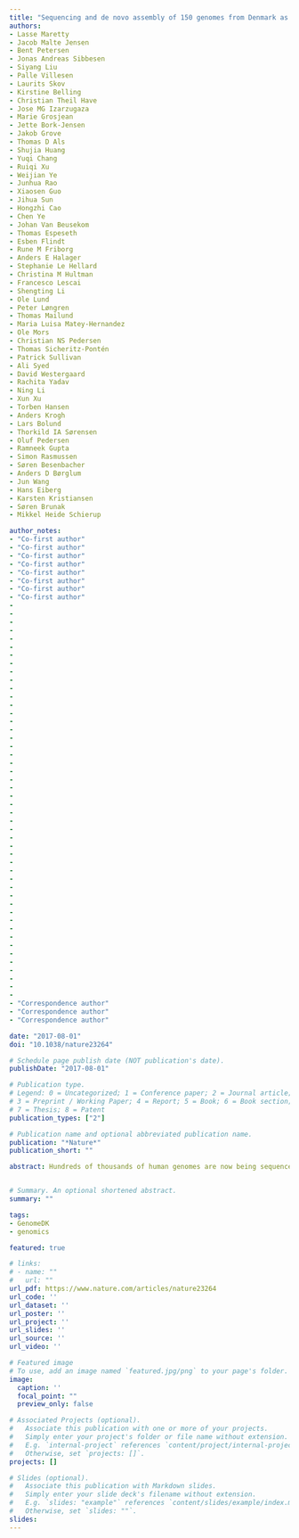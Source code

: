 ```yaml
---
title: "Sequencing and de novo assembly of 150 genomes from Denmark as a population reference"
authors:
- Lasse Maretty
- Jacob Malte Jensen
- Bent Petersen
- Jonas Andreas Sibbesen
- Siyang Liu
- Palle Villesen
- Laurits Skov
- Kirstine Belling
- Christian Theil Have
- Jose MG Izarzugaza
- Marie Grosjean
- Jette Bork-Jensen
- Jakob Grove
- Thomas D Als
- Shujia Huang
- Yuqi Chang
- Ruiqi Xu
- Weijian Ye
- Junhua Rao
- Xiaosen Guo
- Jihua Sun
- Hongzhi Cao
- Chen Ye
- Johan Van Beusekom
- Thomas Espeseth
- Esben Flindt
- Rune M Friborg
- Anders E Halager
- Stephanie Le Hellard
- Christina M Hultman
- Francesco Lescai
- Shengting Li
- Ole Lund
- Peter Løngren
- Thomas Mailund
- Maria Luisa Matey-Hernandez
- Ole Mors
- Christian NS Pedersen
- Thomas Sicheritz-Pontén
- Patrick Sullivan
- Ali Syed
- David Westergaard
- Rachita Yadav
- Ning Li
- Xun Xu
- Torben Hansen
- Anders Krogh
- Lars Bolund
- Thorkild IA Sørensen
- Oluf Pedersen
- Ramneek Gupta
- Simon Rasmussen
- Søren Besenbacher
- Anders D Børglum
- Jun Wang
- Hans Eiberg
- Karsten Kristiansen
- Søren Brunak
- Mikkel Heide Schierup

author_notes:
- "Co-first author"
- "Co-first author"
- "Co-first author"
- "Co-first author"
- "Co-first author"
- "Co-first author"
- "Co-first author"
- "Co-first author"
-
-
-
-
-
-
-
-
-
-
-
-
-
-
-
-
-
-
-
-
-
-
-
-
-
-
-
-
-
-
-
-
-
-
-
-
-
-
-
-
-
-
-
-
-
-
-
- 
- "Correspondence author"
- "Correspondence author"
- "Correspondence author"

date: "2017-08-01"
doi: "10.1038/nature23264"

# Schedule page publish date (NOT publication's date).
publishDate: "2017-08-01"

# Publication type.
# Legend: 0 = Uncategorized; 1 = Conference paper; 2 = Journal article;
# 3 = Preprint / Working Paper; 4 = Report; 5 = Book; 6 = Book section;
# 7 = Thesis; 8 = Patent
publication_types: ["2"]

# Publication name and optional abbreviated publication name.
publication: "*Nature*"
publication_short: ""

abstract: Hundreds of thousands of human genomes are now being sequenced to characterize genetic variation and use this information to augment association mapping studies of complex disorders and other phenotypic traits. Genetic variation is identified mainly by mapping short reads to the reference genome or by performing local assembly. However, these approaches are biased against discovery of structural variants and variation in the more complex parts of the genome. Hence, large-scale de novo assembly is needed. Here we show that it is possible to construct excellent de novo assemblies from high-coverage sequencing with mate-pair libraries extending up to 20 kilobases. We report de novo assemblies of 150 individuals (50 trios) from the GenomeDenmark project. The quality of these assemblies is similar to those obtained using the more expensive long-read technology. We use the assemblies to identify a rich set of structural variants including many novel insertions and demonstrate how this variant catalogue enables further deciphering of known association mapping signals. We leverage the assemblies to provide 100 completely resolved major histocompatibility complex haplotypes and to resolve major parts of the Y chromosome. Our study provides a regional reference genome that we expect will improve the power of future association mapping studies and hence pave the way for precision medicine initiatives, which now are being launched in many countries including Denmark.


# Summary. An optional shortened abstract.
summary: ""

tags:
- GenomeDK
- genomics

featured: true

# links:
# - name: ""
#   url: ""
url_pdf: https://www.nature.com/articles/nature23264
url_code: ''
url_dataset: ''
url_poster: ''
url_project: ''
url_slides: ''
url_source: ''
url_video: ''

# Featured image
# To use, add an image named `featured.jpg/png` to your page's folder. 
image:
  caption: ''
  focal_point: ""
  preview_only: false

# Associated Projects (optional).
#   Associate this publication with one or more of your projects.
#   Simply enter your project's folder or file name without extension.
#   E.g. `internal-project` references `content/project/internal-project/index.md`.
#   Otherwise, set `projects: []`.
projects: []

# Slides (optional).
#   Associate this publication with Markdown slides.
#   Simply enter your slide deck's filename without extension.
#   E.g. `slides: "example"` references `content/slides/example/index.md`.
#   Otherwise, set `slides: ""`.
slides:
---
```

